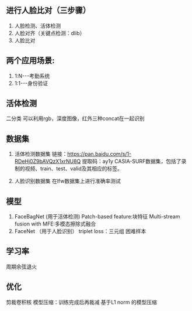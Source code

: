 ## 进行人脸比对（三步骤）
1. 人脸检测、活体检测
2. 人脸对齐（关键点检测：dlib）
3. 人脸比对

## 两个应用场景:
1. 1:N---考勤系统
2. 1:1---身份验证

## 活体检测
二分类
可以利用rgb，深度图像，红外三种concat在一起识别

## 数据集
1. 活体检测数据集
链接：https://pan.baidu.com/s/1-RDeHj0Z9bAVQzX1xrNU8Q  提取码：ay1y 
CASIA-SURF数据集，包括了录制的视频、train、test、valid及其相应的标签。

2. 人脸识别数据集
在lfw数据集上进行准确率测试

## 模型
1. FaceBagNet (用于活体检测)
    Patch-based feature:块特征
    Multi-stream fusion with MFE:多模态擦除式融合
2. FaceNet （用于人脸识别）
    triplet loss：三元组
    困难样本

## 学习率
周期余弦退火

## 优化
剪裁卷积核
模型压缩：训练完成后再裁减
基于L1 norm 的模型压缩